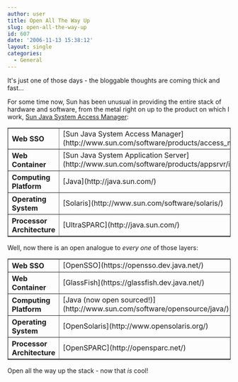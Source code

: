 ```yaml
---
author: user
title: Open All The Way Up
slug: open-all-the-way-up
id: 607
date: '2006-11-13 15:38:12'
layout: single
categories:
  - General
---
```


It's just one of those days - the bloggable thoughts are coming thick and fast...

For some time now, Sun has been unusual in providing the entire stack of hardware and software, from the metal right on up to the product on which I work, [Sun Java System Access Manager](http://www.sun.com/software/products/access_mgr/index.xml):

<table border="1">

<tbody>

<tr>

<th align="left">Web SSO</th>

<td>[Sun Java System Access Manager](http://www.sun.com/software/products/access_mgr/index.xml)</td>

</tr>

<tr>

<th align="left">Web Container</th>

<td>[Sun Java System Application Server](http://www.sun.com/software/products/appsrvr/index.xml)</td>

</tr>

<tr>

<th align="left">Computing Platform</th>

<td>[Java](http://java.sun.com/)</td>

</tr>

<tr>

<th align="left">Operating System</th>

<td>[Solaris](http://www.sun.com/software/solaris/)</td>

</tr>

<tr>

<th align="left">Processor Architecture</th>

<td>[UltraSPARC](http://java.sun.com/)</td>

</tr>

</tbody>

</table>

Well, now there is an open analogue to _every one_ of those layers:

<table border="1">

<tbody>

<tr>

<th align="left">Web SSO</th>

<td>[OpenSSO](https://opensso.dev.java.net/)</td>

</tr>

<tr>

<th align="left">Web Container</th>

<td>[GlassFish](https://glassfish.dev.java.net/)</td>

</tr>

<tr>

<th align="left">Computing Platform</th>

<td>[Java (now open sourced!)](http://www.sun.com/software/opensource/java/)</td>

</tr>

<tr>

<th align="left">Operating System</th>

<td>[OpenSolaris](http://www.opensolaris.org/)</td>

</tr>

<tr>

<th align="left">Processor Architecture</th>

<td>[OpenSPARC](http://opensparc.net/)</td>

</tr>

</tbody>

</table>

Open all the way up the stack - now that _is_ cool!